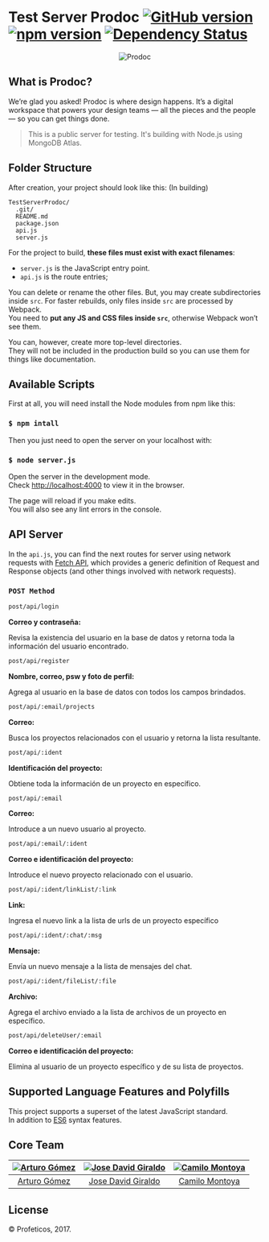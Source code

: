 # Test Server Prodoc  [![GitHub version](https://badge.fury.io/gh/google%2Fmaterial-design-lite.svg)](https://badge.fury.io/gh/google%2Fmaterial-design-lite) [![npm version](https://badge.fury.io/js/material-design-lite.svg)](https://badge.fury.io/js/material-design-lite) [![Dependency Status](https://david-dm.org/google/material-design-lite.svg)](https://david-dm.org/google/material-design-lite)


<p align="center">
    <img src='http://res.cloudinary.com/attearturo/image/upload/v1515452047/portadagit_bmhxun.png' alt="Prodoc"/>
</p>

## What is Prodoc?
We’re glad you asked! Prodoc is where design happens. It’s a digital workspace that powers your design teams — all the pieces and the people — so you can get things done.

> This is a public server for testing. It's building with Node.js using MongoDB Atlas.



## Folder Structure

After creation, your project should look like this: (In building)

```
TestServerProdoc/
  .git/
  README.md
  package.json
  api.js
  server.js
```

For the project to build, **these files must exist with exact filenames**:

* `server.js` is the JavaScript entry point.
* `api.js` is the route entries;

You can delete or rename the other files. But, you may create subdirectories inside `src`. For faster rebuilds, only files inside `src` are processed by Webpack.<br>
You need to **put any JS and CSS files inside `src`**, otherwise Webpack won’t see them.

You can, however, create more top-level directories.<br>
They will not be included in the production build so you can use them for things like documentation.

## Available Scripts

First at all, you will need install the Node modules from npm like this:

### `$ npm intall`

Then you just need to open the server on your localhost with:

### `$ node server.js`

Open the server in the development mode.<br>
Check [http://localhost:4000](http://localhost:4000) to view it in the browser.

The page will reload if you make edits.<br>
You will also see any lint errors in the console.


## API Server

In the `api.js`, you can find the next routes for server using network requests with [Fetch API](https://developer.mozilla.org/en-US/docs/Web/API/Fetch_API/Using_Fetch), which provides a generic definition of Request and Response objects (and other things involved with network requests).

### `POST Method`

```sh
post/api/login
```
**Correo y contraseña:**

Revisa la existencia del usuario en la base de datos y retorna toda la información del usuario encontrado.

```sh
post/api/register
```
**Nombre, correo, psw y foto de perfil:**

Agrega al usuario en la base de datos con todos los campos brindados.

```sh
post/api/:email/projects
```
**Correo:**

Busca los proyectos relacionados con el usuario y retorna la lista resultante.

```sh
post/api/:ident
```
**Identificación del proyecto:**

Obtiene toda la información de un proyecto en específico.

```sh
post/api/:email
```
**Correo:**

Introduce a un nuevo usuario al proyecto.

```sh
post/api/:email/:ident
```
**Correo e identificación del proyecto:**

Introduce el nuevo proyecto relacionado con el usuario.

```sh
post/api/:ident/linkList/:link
```
**Link:**

Ingresa el nuevo link a la lista de urls de un proyecto específico

```sh
post/api/:ident/:chat/:msg
```
**Mensaje:**

Envía un nuevo mensaje a la lista de mensajes del chat.

```sh
post/api/:ident/fileList/:file
```
**Archivo:**

Agrega el archivo enviado a la lista de archivos de un proyecto en específico.

```sh
post/api/deleteUser/:email
```
**Correo e identificación del proyecto:**

Elimina al usuario de un proyecto específico y de su lista de proyectos.



## Supported Language Features and Polyfills

This project supports a superset of the latest JavaScript standard.<br>
In addition to [ES6](https://github.com/attearturo/Prodoc) syntax features.


<h2>Core Team</h2>

[![Arturo Gómez](http://res.cloudinary.com/attearturo/image/upload/v1515451247/arturo3_hngldz.png)](https://github.com/attearturo) | [![Jose David Giraldo](http://res.cloudinary.com/attearturo/image/upload/v1515449112/jose_qbwutd.jpg)](https://github.com/josedavidgm1995) | [![Camilo Montoya](http://res.cloudinary.com/attearturo/image/upload/v1515449583/camilo_gftg7c.jpg)](https://github.com/korneas)
:---:|:---:|:---:
[Arturo Gómez](https://github.com/attearturo) | [Jose David Giraldo](https://github.com/josedavidgm1995) | [Camilo Montoya](https://github.com/korneas)


## License

© Profeticos, 2017.
